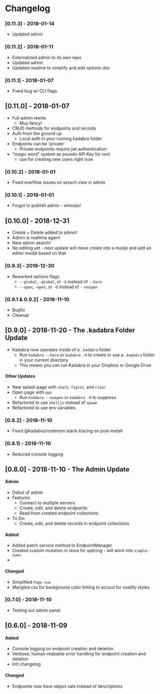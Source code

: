 # Changelog

### [0.11.3] - 2018-01-14
- Updated admin

### [0.11.2] - 2018-01-11
- Externalized admin to its own repo
- Updated admin
- Updated readme to simplify and add options doc

### [0.11.1] - 2018-01-07
- Fixed bug w/ CLI flags

## [0.11.0] - 2018-01-07
- Full admin rewite
  - Muy fancy!
- CRUD methods for endpoints and records
- Auth from the ground up
  - Local auth in your running kadabra folder
- Endpoints can be 'private'
  - Private endpoints require jwt authentication
- "magic word" system as psuedo API Key for root 
  - use for creating new users right now

### [0.10.2] - 2018-01-01
- Fixed overflow issues on serach view in admin

### [0.10.1] - 2018-01-01
- Forgot to publish admin - whoops!

## [0.10.0] - 2018-12-31
- Create + Delete added to admin!
- Admin is realtime again!
- New admin search!
- No editing yet - next update will move create into a modal and add an editor modal based on that

### [0.9.3] - 2018-12-30
- Reworked options flags
  - `--global`, `-global`, or `-G` instead of `--here`
  - `--open`, `-open`, or `-O` instead of `--noopen`

### [0.9.1 & 0.9.2] - 2018-11-10
- Bugfix
- Cleanup

## [0.9.0] - 2018-11-20 - The .kadabra Folder Update
- Kadabra now operates inside of a `.kadabra` folder
  - Run `kadabra --here` or `kadabra -H` to create or use a `.kadabra` folder in your current directory
  - This means you can run Kadabra in your Dropbox or Google Drive

#### Other Updates
- New splash page with `chalk`, `figlet`, and `clear`
- Open page with `opn`
  - Run `kadabra --noopen` or `kadabra -N` to suppress
- Refactored to use `shelljs` instead of `spawn`
- Refactored to use env variables

### [0.8.2] - 2018-11-10
- Fixed @kadabra/nodemon stack-tracing on post-install

### [0.8.1] - 2018-11-10
- Reduced console logging

## [0.8.0] - 2018-11-10 - The Admin Update

#### Admin
- Debut of admin
- Features:
  - Connect to multiple servers
  - Create, edit, and delete endpoints
  - Read from created endpoint collections
- To Do:
  - Create, edit, and delete records in endpoint collections

#### Added
- Added patch service method to EndpointManager
- Created custom mutation in store for splicing - will work into `simple-vuex`
- 

#### Changed
- Simplified `Page.vue`
- Mangled css for background color tinting to accout for vuetify styles

### [0.7.0] - 2018-11-10
- Testing out admin panel

## [0.6.0] - 2018-11-09
#### Added
- Console logging on endpoint creation and deletion
- Verbose, human-reabable error handling for endpoint creation and deletion
- Init changelog

#### Changed
- Endpoints now have object vals instead of descriptions
